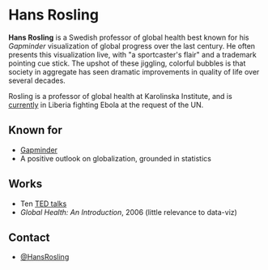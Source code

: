 # Hans Rosling

**Hans Rosling** is a Swedish professor of global health best known for his
_Gapminder_ visualization of global progress over the last century. He often
presents this visualization live, with "a sportcaster's flair" and a trademark
pointing cue stick. The upshot of these jiggling, colorful bubbles is that
society in aggregate has seen dramatic improvements in quality of life over
several decades.

Rosling is a professor of global health at  Karolinska Institute, and is
[currently](https://twitter.com/HansRosling/status/524045174033616896) in
Liberia fighting Ebola at the request of the UN.

## Known for
* [Gapminder](http://www.gapminder.org/)
* A positive outlook on globalization, grounded in statistics

## Works
* Ten [TED talks](http://www.ted.com/speakers/hans_rosling)
* _Global Health: An Introduction_, 2006 (little relevance to data-viz)

## Contact
* [@HansRosling](https://twitter.com/hansrosling)
